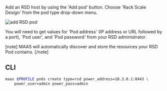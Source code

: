 Add an RSD host by using the 'Add pod' button. Choose 'Rack Scale Design' from the pod type drop-down menu.

![add RSD pod](https://assets.ubuntu.com/v1/2604a48b-nodes-comp-hw__2.4_pod-add-rsd.png)

You will need to get values for 'Pod address' (IP address or URL followed by a port), 'Pod user', and 'Pod password' from your RSD administrator.

[note]
MAAS will automatically discover and store the resources your RSD Pod contains.
[/note]

<h2 id="heading--cli">CLI</h2>

``` bash
maas $PROFILE pods create type=rsd power_address=10.3.0.1:8443 \
    power_user=admin power_pass=admin
```

